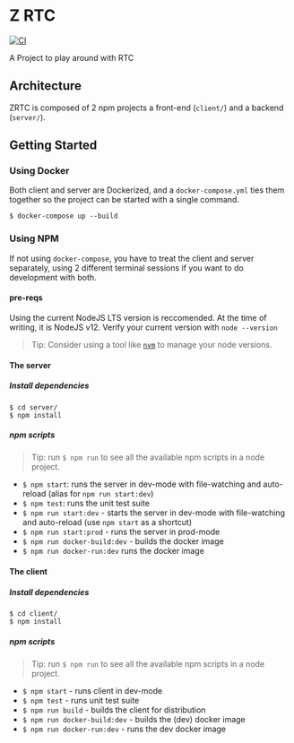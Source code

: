 # Z RTC

[![CI](https://github.com/p0cket/Zrtc/workflows/CI/badge.svg)](https://github.com/p0cket/Zrtc/actions?query=workflow%3ACI)


A Project to play around with RTC

## Architecture

ZRTC is composed of 2 npm projects a front-end (`client/`) and a backend (`server/`).

## Getting Started

### Using Docker

Both client and server are Dockerized, and a `docker-compose.yml` ties them together so the project can be started with a single command.

```console
$ docker-compose up --build
```

### Using NPM

If not using `docker-compose`, you have to treat the client and server separately, using 2 different terminal sessions if you want to do development with both.

#### pre-reqs

Using the current NodeJS LTS version is reccomended. At the time of writing, it is NodeJS v12. Verify your current version with `node --version`

> Tip: Consider using a tool like [`nvm`](https://github.com/nvm-sh/nvm) to manage your node versions.

#### The server

##### Install dependencies

```console
$ cd server/
$ npm install
```

##### npm scripts

> Tip: run `$ npm run` to see all the available npm scripts in a node project.

- `$ npm start`: runs the server in dev-mode with file-watching and auto-reload (alias for `npm run start:dev`)
- `$ npm test`: runs the unit test suite
- `$ npm run start:dev` - starts the server in dev-mode with file-watching and auto-reload (use `npm start` as a shortcut)
- `$ npm run start:prod` - runs the server in prod-mode
- `$ npm run docker-build:dev` - builds the docker image
- `$ npm run docker-run:dev` runs the docker image

#### The client

##### Install dependencies

```console
$ cd client/
$ npm install
```

##### npm scripts

> Tip: run `$ npm run` to see all the available npm scripts in a node project.

- `$ npm start` - runs client in dev-mode
- `$ npm test` - runs unit test suite
- `$ npm run build` - builds the client for distribution
- `$ npm run docker-build:dev` - builds the (dev) docker image
- `$ npm run docker-run:dev` - runs the dev docker image
